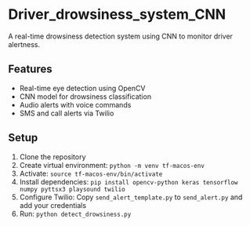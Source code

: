# Driver_drowsiness_system_CNN

A real-time drowsiness detection system using CNN to monitor driver alertness.

## Features
- Real-time eye detection using OpenCV
- CNN model for drowsiness classification
- Audio alerts with voice commands
- SMS and call alerts via Twilio

## Setup
1. Clone the repository
2. Create virtual environment: `python -m venv tf-macos-env`
3. Activate: `source tf-macos-env/bin/activate`
4. Install dependencies: `pip install opencv-python keras tensorflow numpy pyttsx3 playsound twilio`
5. Configure Twilio: Copy `send_alert_template.py` to `send_alert.py` and add your credentials
6. Run: `python detect_drowsiness.py`

